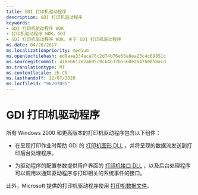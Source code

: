```yaml
---
title: GDI 打印机驱动程序
description: GDI 打印机驱动程序
keywords:
- GDI 打印机驱动程序 WDK
- 打印机驱动程序 WDK，GDI
- GDI 打印机驱动程序 WDK，关于 GDI 打印机驱动程序
ms.date: 04/20/2017
ms.localizationpriority: medium
ms.openlocfilehash: ed8aaa334aca76c2d74b76e56e8ea23c4c69851c
ms.sourcegitcommit: 418e6617e2a695c9cb4b37b5b60e264760858acd
ms.translationtype: MT
ms.contentlocale: zh-CN
ms.lasthandoff: 12/07/2020
ms.locfileid: "96797055"
---
```

# <a name="gdi-printer-drivers"></a>GDI 打印机驱动程序





所有 Windows 2000 和更高版本的打印机驱动程序包含以下组件：

-   在呈现打印作业时帮助 GDI 的 [打印机图形 DLL](printer-graphics-dll.md) ，并将呈现的数据流发送到打印后台处理程序。

-   为驱动程序的配置参数提供用户界面的 [打印机接口 DLL](printer-interface-dll.md) ，以及后台处理程序可以调用以通知驱动程序与打印相关的系统事件的接口。

此外，Microsoft 提供的打印机驱动程序使用 [打印机数据文件](printer-data-files.md)。

 

 




